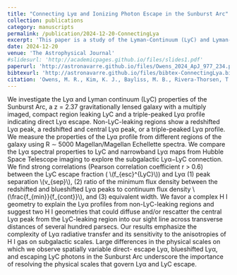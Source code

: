 ```yaml
---
title: "Connecting Lyα and Ionizing Photon Escape in the Sunburst Arc"
collection: publications
category: manuscripts
permalink: /publication/2024-12-20-ConnectingLya
excerpt: 'This paper is a study of the Lyman-Continuum (LyC) and Lyman-Alpha (Lya) emission of the Sunburst Arc: one of the brightest-known gravitationally-lensed galaxies. Strong correlations are found between the LyC escape fraction and mulitple Lya measures such as peak separation and equivalent width. A possible complex geometry of neutral hydrogen is proposed to explain the differences in the Lya/LyC spectra across the sunburst arc. The study underscores the importance of resolving small physical scales to reliably explain Lya and LyC escape.'  
date: 2024-12-20
venue: 'The Astrophysical Journal'
#slidesurl: 'http://academicpages.github.io/files/slides1.pdf'
paperurl: 'http://astronavarre.github.io/files/Owens_2024_ApJ_977_234.pdf'
bibtexurl: 'http://astronavarre.github.io/files/bibtex-ConnectingLya.bib'
citation: 'Owens, M. R., Kim, K. J., Bayliss, M. B., Rivera-Thorsen, T. E., Sharon, K., Rigby, J. R., Navarre, A., Florian, M., Gladders, M. D., Burns, J. G., Khullar, G., Chisholm, J., Mahler, G., Dahle, H., Malhas, C. M., Welch, B., Hutchison, T. A., Gassis, R., Choe, S., & Adhikari, P. (2024). Connecting Ly\ensuremathα and Ionizing Photon Escape in the Sunburst Arc. \apj, 977(2), e234. https://doi.org/10.3847/1538-4357/ad9247 '
---
```

We investigate the Lyα and Lyman continuum (LyC) properties of the Sunburst Arc, a z = 2.37 gravitationally
lensed galaxy with a multiply imaged, compact region leaking LyC and a triple-peaked Lyα profile indicating
direct Lyα escape. Non-LyC-leaking regions show a redshifted Lyα peak, a redshifted and central Lyα peak, or a
triple-peaked Lyα profile. We measure the properties of the Lyα profile from different regions of the galaxy using
R ∼ 5000 Magellan/Magellan Echellette spectra. We compare the Lyα spectral properties to LyC and narrowband
Lyα maps from Hubble Space Telescope imaging to explore the subgalactic Lyα−LyC connection. We find strong
correlations (Pearson correlation coefficient r > 0.6) between the LyC escape fraction ( \\(f_{esc}^{LyC}\\)) and Lyα (1) peak
separation \\(v_{sep}\\), (2) ratio of the minimum flux density between the redshifted and blueshifted Lyα peaks to
continuum flux density \\(\frac{f_{min}}{f_{cont}}\\), and (3) equivalent width. We favor a complex H I geometry to explain the Lyα
profiles from non-LyC-leaking regions and suggest two H I geometries that could diffuse and/or rescatter the
central Lyα peak from the LyC-leaking region into our sight line across transverse distances of several hundred
parsecs. Our results emphasize the complexity of Lyα radiative transfer and its sensitivity to the anisotropies of H I
gas on subgalactic scales. Large differences in the physical scales on which we observe spatially variable direct-
escape Lyα, blueshifted Lyα, and escaping LyC photons in the Sunburst Arc underscore the importance of
resolving the physical scales that govern Lyα and LyC escape.